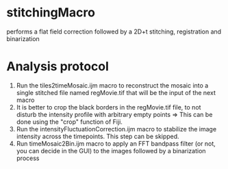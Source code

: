 # stitchingMacro
performs a flat field correction followed by a 2D+t stitching, registration and binarization


# Analysis protocol
1. Run the tiles2timeMosaic.ijm macro to reconstruct the mosaic into a single stitched file named regMovie.tif that will be the input of the next macro
1. It is better to crop the black borders in the regMovie.tif file, to not disturb the intensity profile with arbitrary empty points => This can be done using the "crop" function of Fiji.
1. Run the intensityFluctuationCorrection.ijm macro to stabilize the image intensity across the timepoints. This step can be skipped.
1. Run timeMosaic2Bin.ijm macro to apply an FFT bandpass filter (or not, you can decide in the GUI) to the images followed by a binarization process
